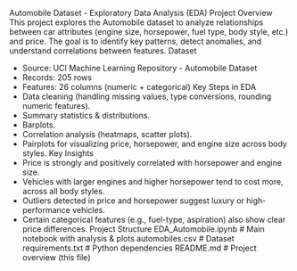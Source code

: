 Automobile Dataset - Exploratory Data Analysis (EDA)
    Project Overview
This project explores the Automobile dataset to analyze relationships between car attributes (engine size, horsepower, fuel type, body style, etc.) and price. The goal is to identify key patterns, detect anomalies, and understand correlations between features.
    Dataset
- Source: UCI Machine Learning Repository - Automobile Dataset
- Records:  205 rows
- Features: 26 columns (numeric + categorical)
    Key Steps in EDA
- Data cleaning (handling missing values, type conversions, rounding numeric features).
- Summary statistics & distributions.
- Barplots.
- Correlation analysis (heatmaps, scatter plots).
- Pairplots for visualizing price, horsepower, and engine size across body styles.
    Key Insights
- Price is strongly and positively correlated with horsepower and engine size.
- Vehicles with larger engines and higher horsepower tend to cost more, across all body styles.
- Outliers detected in price and horsepower suggest luxury or high-performance vehicles.
- Certain categorical features (e.g., fuel-type, aspiration) also show clear price differences.
    Project Structure
EDA_Automobile.ipynb   # Main notebook with analysis & plots
automobiles.csv        # Dataset
requirements.txt       # Python dependencies
README.md              # Project overview (this file)
